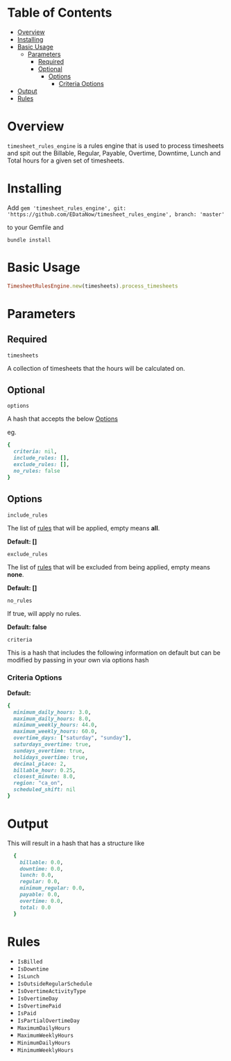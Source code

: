# Table of Contents
- [Overview](#overview)
- [Installing](#installing)
- [Basic Usage](#basic-usage)
  - [Parameters](#parameters)
    - [Required](#required)
    - [Optional](#optional)
      - [Options](#options)
        - [Criteria Options](#criteria-options)
- [Output](#output)
- [Rules](#rules)

# Overview
`timesheet_rules_engine` is a rules engine that is used to process timesheets and spit out the Billable, Regular, Payable, Overtime, Downtime, Lunch and Total hours for a given set of timesheets.

# Installing
Add
`gem 'timesheet_rules_engine', git: 'https://github.com/EDataNow/timesheet_rules_engine', branch: 'master'`

to your Gemfile and

`bundle install`

# Basic Usage

```ruby
TimesheetRulesEngine.new(timesheets).process_timesheets
```

# Parameters

## Required
`timesheets`

A collection of timesheets that the hours will be calculated on.

## Optional

`options`

A hash that accepts the below [Options](#options)

eg.

```ruby
{
  criteria: nil,
  include_rules: [],
  exclude_rules: [],
  no_rules: false
}
```

## Options

`include_rules`

The list of [rules](#rules) that will be applied, empty means **all**.

**Default: []**

`exclude_rules`

The list of [rules](#rules) that will be excluded from being applied, empty means **none**.

**Default: []**

`no_rules`

If true, will apply no rules.

**Default: false**

`criteria`

This is a hash that includes the following information on default but can be modified by passing in your own via options hash

### Criteria Options

**Default:**
```ruby
{
  minimum_daily_hours: 3.0,
  maximum_daily_hours: 8.0,
  minimum_weekly_hours: 44.0,
  maximum_weekly_hours: 60.0,
  overtime_days: ["saturday", "sunday"],
  saturdays_overtime: true,
  sundays_overtime: true,
  holidays_overtime: true,
  decimal_place: 2,
  billable_hour: 0.25,
  closest_minute: 8.0,
  region: "ca_on",
  scheduled_shift: nil
}
```

# Output

This will result in a hash that has a structure like

```ruby
  {
    billable: 0.0,
    downtime: 0.0,
    lunch: 0.0,
    regular: 0.0,
    minimum_regular: 0.0,
    payable: 0.0,
    overtime: 0.0,
    total: 0.0
  }
```

# Rules

- `IsBilled`
- `IsDowntime`
- `IsLunch`
- `IsOutsideRegularSchedule`
- `IsOvertimeActivityType`
- `IsOvertimeDay`
- `IsOvertimePaid`
- `IsPaid`
- `IsPartialOvertimeDay`
- `MaximumDailyHours`
- `MaximumWeeklyHours`
- `MinimumDailyHours`
- `MinimumWeeklyHours`